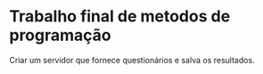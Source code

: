# Trabalho final de metodos de programação
  Criar um servidor que fornece questionários e salva os resultados.
